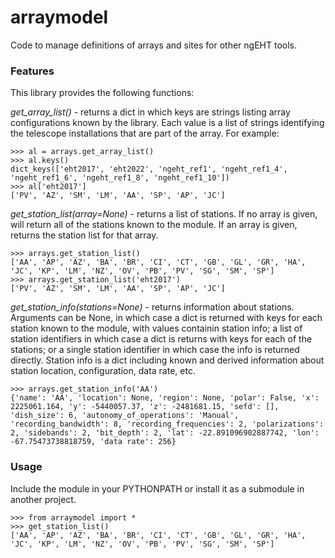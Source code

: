 # arraymodel

Code to manage definitions of arrays and sites for other ngEHT tools.

### Features

This library provides the following functions:

*get_array_list()* - returns a dict in which keys are strings listing array configurations known by the library. Each value is a list of strings identifying the telescope installations that are part of the array. For example:

    >>> al = arrays.get_array_list()
    >>> al.keys()
    dict_keys(['eht2017', 'eht2022', 'ngeht_ref1', 'ngeht_ref1_4', 'ngeht_ref1_6', 'ngeht_ref1_8', 'ngeht_ref1_10'])
    >>> al['eht2017']
    ['PV', 'AZ', 'SM', 'LM', 'AA', 'SP', 'AP', 'JC']

*get_station_list(array=None)* - returns a list of stations. If no array is given, will return all of the stations known to the module. If an array is given, returns the station list for that array.

    >>> arrays.get_station_list()
    ['AA', 'AP', 'AZ', 'BA', 'BR', 'CI', 'CT', 'GB', 'GL', 'GR', 'HA', 'JC', 'KP', 'LM', 'NZ', 'OV', 'PB', 'PV', 'SG', 'SM', 'SP']
    >>> arrays.get_station_list('eht2017')
    ['PV', 'AZ', 'SM', 'LM', 'AA', 'SP', 'AP', 'JC']

*get_station_info(stations=None)* - returns information about stations. Arguments can be None, in which case a dict is returned with keys for each station known to the module, with values containin station info; a list of station identifiers in which case a dict is returns with keys for each of the stations; or a single station identifier in which case the info is returned directly. Station info is a dict including known and derived information about station location, configuration, data rate, etc.

    >>> arrays.get_station_info('AA')
    {'name': 'AA', 'location': None, 'region': None, 'polar': False, 'x': 2225061.164, 'y': -5440057.37, 'z': -2481681.15, 'sefd': [], 'dish_size': 6, 'autonomy_of_operations': 'Manual', 'recording_bandwidth': 8, 'recording_frequencies': 2, 'polarizations': 2, 'sidebands': 2, 'bit_depth': 2, 'lat': -22.891096902887742, 'lon': -67.75473738818759, 'data rate': 256}

### Usage

Include the module in your PYTHONPATH or install it as a submodule in another project.

    >>> from arraymodel import *
    >>> get_station_list()
    ['AA', 'AP', 'AZ', 'BA', 'BR', 'CI', 'CT', 'GB', 'GL', 'GR', 'HA', 'JC', 'KP', 'LM', 'NZ', 'OV', 'PB', 'PV', 'SG', 'SM', 'SP']